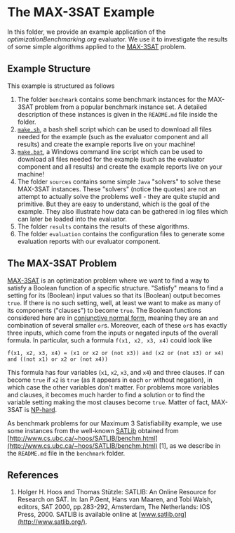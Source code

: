# The MAX-3SAT Example

In this folder, we provide an example application of the *optimizationBenchmarking.org* evaluator. We use it to investigate the results of some simple algorithms applied to the [MAX-3SAT](http://en.wikipedia.org/wiki/MAX-3SAT) problem.

## Example Structure

This example is structured as follows

1. The folder `benchmark` contains some benchmark instances for the MAX-3SAT problem from a popular benchmark instance set. A detailed description of these instances is given in the `README.md` file inside the folder.
2. [`make.sh`](https://raw.githubusercontent.com/optimizationBenchmarking/optimizationBenchmarkingDocu/master/examples/maxSat/make.sh), a bash shell script which can be used to download all files needed for the example (such as the evaluator component and all results) and create the example reports live on your machine!
3. [`make.bat`](https://raw.githubusercontent.com/optimizationBenchmarking/optimizationBenchmarkingDocu/master/examples/maxSat/make.bat), a Windows command line script which can be used to download all files needed for the example (such as the evaluator component and all results) and create the example reports live on your machine!
4. The folder `sources` contains some simple `Java` "solvers" to solve these MAX-3SAT instances. These "solvers" (notice the quotes) are not an attempt to actually solve the problems well - they are quite stupid and primitive. But they are easy to understand, which is the goal of the example. They also illustrate how data can be gathered in log files which can later be loaded into the evaluator.
5. The folder `results` contains the results of these algorithms.
6. The folder `evaluation` contains the configuration files to generate some evaluation reports with our evaluator component. 

## The MAX-3SAT Problem

[MAX-3SAT](http://en.wikipedia.org/wiki/MAX-3SAT) is an optimization problem where we want to find a way to satisfy a Boolean function of a specific structure. "Satisfy" means to find a setting for its (Boolean) input values so that its (Boolean) output becomes `true`. If there is no such setting, well, at least we want to make as many of its components ("clauses") to become `true`. The Boolean functions considered here are in [conjunctive normal form](http://en.wikipedia.org/wiki/3-CNF), meaning they are an `and` combination of several smaller `or`s. Moreover, each of these `or`s has exactly three inputs, which come from the inputs or negated inputs of the overall formula. In particular, such a formula `f(x1, x2, x3, x4)` could look like

    f(x1, x2, x3, x4) = (x1 or x2 or (not x3)) and (x2 or (not x3) or x4) and ((not x1) or x2 or (not x4))

This formula has four variables (`x1`, `x2`, `x3`, and `x4`) and three clauses. If can become `true` if
`x2` is `true` (as it appears in each `or` without negation), in which case the other variables don't matter. For problems more variables and clauses, it becomes much harder to find a solution or to find the variable setting making the most clauses become `true`. Matter of fact, MAX-3SAT is [NP-hard](http://en.wikipedia.org/wiki/NP-hard).

As benchmark problems for our Maximum 3 Satisfiability example, we use some instances from the well-known [SATLib](http://www.satlib.org/) obtained from [http://www.cs.ubc.ca/~hoos/SATLIB/benchm.html](http://www.cs.ubc.ca/~hoos/SATLIB/benchm.html) [1], as we describe in the `README.md` file in the `benchmark` folder.

## References
1. Holger H. Hoos and Thomas Stützle: SATLIB: An Online Resource for Research on SAT. In: Ian P.Gent, Hans van Maaren, and Tobi Walsh, editors, SAT 2000, pp.283-292, Amsterdam, The Netherlands: IOS Press, 2000. SATLIB is available online at [www.satlib.org](http://www.satlib.org/).